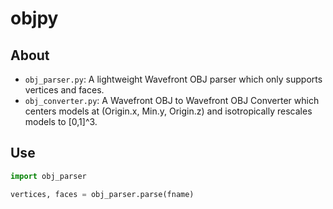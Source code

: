 # objpy

## About
* `obj_parser.py`: A lightweight Wavefront OBJ parser which only supports vertices and faces.
* `obj_converter.py`: A Wavefront OBJ to Wavefront OBJ Converter which centers models at (Origin.x, Min.y, Origin.z) and isotropically rescales models to [0,1]^3.

## Use
```python
import obj_parser

vertices, faces = obj_parser.parse(fname)
```
